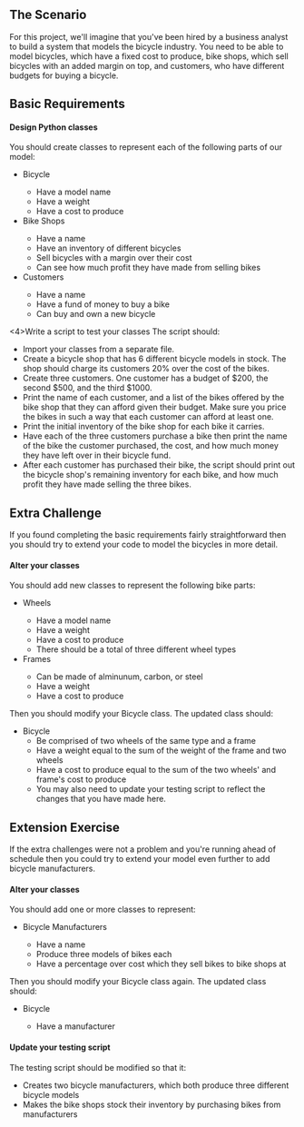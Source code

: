 <h2>The Scenario</h2>

For this project, we'll imagine that you've been hired by a business analyst to build a system that models the bicycle industry. You need to be able to model bicycles, which have a fixed cost to produce, bike shops, which sell bicycles with an added margin on top, and customers, who have different budgets for buying a bicycle.

<h2>Basic Requirements</h2>

<h4>Design Python classes</h4>
You should create classes to represent each of the following parts of our model:
<ul>
<li>Bicycle</li>
<ul>
<li>Have a model name</li>
<li>Have a weight</li>
<li>Have a cost to produce</li>
</ul>
<li>Bike Shops</li>
<ul>
<li>Have a name</li>
<li>Have an inventory of different bicycles</li>
<li>Sell bicycles with a margin over their cost</li>
<li>Can see how much profit they have made from selling bikes</li>
</ul>
<li>Customers</li>
<ul>
<li>Have a name</li>
<li>Have a fund of money to buy a bike</li>
<li>Can buy and own a new bicycle</li>
</ul>
</ul>

<4>Write a script to test your classes</h4>
The script should:
<ul>
<li>Import your classes from a separate file.</li>
<li>Create a bicycle shop that has 6 different bicycle models in stock. The shop should charge its customers 20% over the cost of the bikes.</li>
<li>Create three customers. One customer has a budget of $200, the second $500, and the third $1000.</li>
<li>Print the name of each customer, and a list of the bikes offered by the bike shop that they can afford given their budget. Make sure you price the bikes in such a way that each customer can afford at least one.</li>
<li>Print the initial inventory of the bike shop for each bike it carries.</li>
<li>Have each of the three customers purchase a bike then print the name of the bike the customer purchased, the cost, and how much money they have left over in their bicycle fund.</li>
<li>After each customer has purchased their bike, the script should print out the bicycle shop's remaining inventory for each bike, and how much profit they have made selling the three bikes.</li>
</ul>


<h2>Extra Challenge</h2>

If you found completing the basic requirements fairly straightforward then you should try to extend your code to model the bicycles in more detail.

<h4>Alter your classes</h4>
You should add new classes to represent the following bike parts:
<ul>
<li>Wheels</li>
<ul>
<li>Have a model name</li>
<li>Have a weight</li>
<li>Have a cost to produce</li>
<li>There should be a total of three different wheel types</li>
</ul>
<li>Frames</li>
<ul>
<li>Can be made of alminunum, carbon, or steel</li>
<li>Have a weight</li>
<li>Have a cost to produce</li>
</ul>
</ul>

Then you should modify your Bicycle class. The updated class should:
<ul>
<li>Bicycle
<ul>
<li>Be comprised of two wheels of the same type and a frame
<li>Have a weight equal to the sum of the weight of the frame and two wheels
<li>Have a cost to produce equal to the sum of the two wheels' and frame's cost to produce
<li>You may also need to update your testing script to reflect the changes that you have made here.
</ul>
</ul>


<h2>Extension Exercise</h2>

If the extra challenges were not a problem and you're running ahead of schedule then you could try to extend your model even further to add bicycle manufacturers.

<h4>Alter your classes</h4>
You should add one or more classes to represent:
<ul>
<li>Bicycle Manufacturers</li>
<ul>
<li>Have a name</li>
<li>Produce three models of bikes each</li>
<li>Have a percentage over cost which they sell bikes to bike shops at</li>
</ul>
</ul>

Then you should modify your Bicycle class again. The updated class should:
<ul>
<li>Bicycle</li>
<ul>
<li>Have a manufacturer</li>
</ul>
</ul>

<h4>Update your testing script</h4>
The testing script should be modified so that it:
<ul>
<li>Creates two bicycle manufacturers, which both produce three different bicycle models</li>
<li>Makes the bike shops stock their inventory by purchasing bikes from manufacturers</li>
</ul>